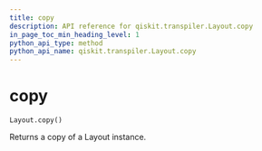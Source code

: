 ```yaml
---
title: copy
description: API reference for qiskit.transpiler.Layout.copy
in_page_toc_min_heading_level: 1
python_api_type: method
python_api_name: qiskit.transpiler.Layout.copy
---
```


# copy

<span id="qiskit.transpiler.Layout.copy" />

`Layout.copy()`

Returns a copy of a Layout instance.

